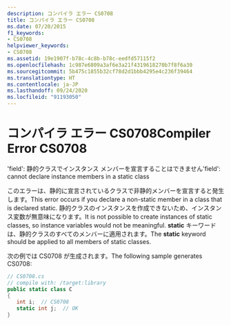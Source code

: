 ```yaml
---
description: コンパイラ エラー CS0708
title: コンパイラ エラー CS0708
ms.date: 07/20/2015
f1_keywords:
- CS0708
helpviewer_keywords:
- CS0708
ms.assetid: 19e1907f-b78c-4c8b-b78c-eedfd57115f2
ms.openlocfilehash: 1c987e6809a3af6e3a21f4319618270b7f8f6a30
ms.sourcegitcommit: 5b475c1855b32cf78d2d1bbb4295e4c236f39464
ms.translationtype: HT
ms.contentlocale: ja-JP
ms.lasthandoff: 09/24/2020
ms.locfileid: "91193050"
---
```

# <a name="compiler-error-cs0708"></a><span data-ttu-id="d0d4b-103">コンパイラ エラー CS0708</span><span class="sxs-lookup"><span data-stu-id="d0d4b-103">Compiler Error CS0708</span></span>

<span data-ttu-id="d0d4b-104">'field': 静的クラスでインスタンス メンバーを宣言することはできません</span><span class="sxs-lookup"><span data-stu-id="d0d4b-104">'field': cannot declare instance members in a static class</span></span>  
  
 <span data-ttu-id="d0d4b-105">このエラーは、静的に宣言されているクラスで非静的メンバーを宣言すると発生します。</span><span class="sxs-lookup"><span data-stu-id="d0d4b-105">This error occurs if you declare a non-static member in a class that is declared static.</span></span> <span data-ttu-id="d0d4b-106">静的クラスのインスタンスを作成できないため、インスタンス変数が無意味になります。</span><span class="sxs-lookup"><span data-stu-id="d0d4b-106">It is not possible to create instances of static classes, so instance variables would not be meaningful.</span></span> <span data-ttu-id="d0d4b-107">**static** キーワードは、静的クラスのすべてのメンバーに適用されます。</span><span class="sxs-lookup"><span data-stu-id="d0d4b-107">The **static** keyword should be applied to all members of static classes.</span></span>  
  
 <span data-ttu-id="d0d4b-108">次の例では CS0708 が生成されます。</span><span class="sxs-lookup"><span data-stu-id="d0d4b-108">The following sample generates CS0708:</span></span>  
  
```csharp  
// CS0708.cs  
// compile with: /target:library  
public static class C  
{  
   int i;  // CS0708  
   static int j;  // OK  
}  
```
